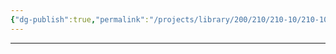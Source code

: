```yaml
---
{"dg-publish":true,"permalink":"/projects/library/200/210/210-10/210-10/","noteIcon":"0","created":"2024-01-30T23:51:35.646+09:00","updated":"2024-02-20T16:09:36.179+09:00"}
---
```

---



